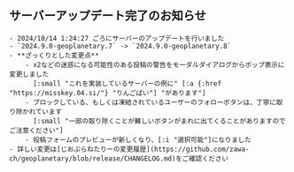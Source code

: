 ## サーバーアップデート完了のお知らせ
	- 2024/10/14 1:24:27 ごろにサーバーのアップデートを行いました
	- `2024.9.0-geoplanetary.7` -> `2024.9.0-geoplanetary.8`
	- **ざっくりとした変更点**
		- x2などの迷惑になる可能性のある投稿の警告をモーダルダイアログからポップ表示に変更しました
		  [:small "これを実装しているサーバーの例に" [:a {:href "https://misskey.04.si/"} "りんごぱい"] "があります"]
		- ブロックしている、もしくは凍結されているユーザーのフォローボタンは、丁寧に取り除かれています
		  [:small "一部の取り除くことが難しいボタンがまれに出てくることがありますのでご注意ください"]
		- 投稿フォームのプレビューが新しくなり、[:i "選択可能"]になりました
	- 詳しい変更は[じおぷらねたりーの変更履歴](https://github.com/zawa-ch/geoplanetary/blob/release/CHANGELOG.md)をご確認ください